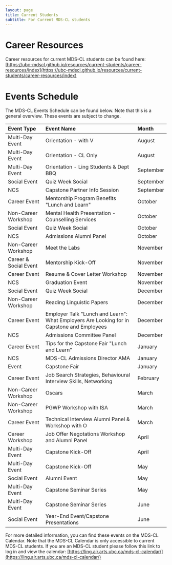 ```yaml
---
layout: page
title: Current Students
subtitle: For Current MDS-CL students
---
```


# Career Resources

Career resources for current MDS-CL students can be found here: [https://ubc-mdscl.github.io/resources/current-students/career-resources/index](https://ubc-mdscl.github.io/resources/current-students/career-resources/index)

# Events Schedule

The MDS-CL Events Schedule can be found below. Note that this is a general overview. These events are subject to change.

| Event Type  | Event Name | Month |
| :------------- | :------------- | :------------- |
| Multi-Day Event  | Orientation - with V | August |
| Multi-Day Event | Orientation - CL Only | August |
| Multi-Day Event | Orientation - Ling Students & Dept BBQ | September |
| Social Event | Quiz Week Social | September |
| NCS | Capstone Partner Info Session | September |
| Career Event | Mentorship Program Benefits "Lunch and Learn" | October |
| Non-Career Workshop | Mental Health Presentation - Counselling Services | October |
| Social Event | Quiz Week Social | October |
| NCS | Admissions Alumni Panel | October |
| Non-Career Workshop | Meet the Labs | November |
| Career & Social Event | Mentorship Kick-Off | November |
| Career Event | Resume & Cover Letter Workshop | November |
| NCS | Graduation Event | November |
| Social Event | Quiz Week Social | December |
| Non-Career Workshop | Reading Linguistic Papers | December |
| Career Event | Employer Talk "Lunch and Learn": What Employers Are Looking for in Capstone and Employees | December |
| NCS | Admissions Committee Panel | December |
| Career Event | Tips for the Capstone Fair "Lunch and Learn" | January |
| NCS | MDS-CL Admissions Director AMA | January |
| Event | Capstone Fair | January |
| Career Event | Job Search Strategies, Behavioural Interview Skills, Networking | February |
| Non-Career Workshop | Oscars | March |
| Non-Career Workshop | PGWP Workshop with ISA | March |
| Career Event | Technical Interview Alumni Panel & Workshop with O | March |
| Career Workshop | Job Offer Negotations Workshop and Alumni Panel | April |
| Multi-Day Event | Capstone Kick-Off | April |
| Multi-Day Event | Capstone Kick-Off | May |
| Social Event | Alumni Event | May |
| Multi-Day Event | Capstone Seminar Series | May |
| Multi-Day Event | Capstone Seminar Series | June |
| Social Event | Year-End Event/Capstone Presentations | June |


For more detailed information, you can find these events on the MDS-CL Calendar. Note that the MDS-CL Calendar is only accessible to current MDS-CL students. If you are an MDS-CL student please follow this link to log in and view the calendar: [https://ling.air.arts.ubc.ca/mds-cl-calendar/](https://ling.air.arts.ubc.ca/mds-cl-calendar/)

